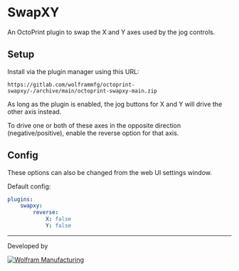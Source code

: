 # SwapXY

An OctoPrint plugin to swap the X and Y axes used by the jog controls.

## Setup

Install via the plugin manager using this URL:

    https://gitlab.com/wolframmfg/octoprint-swapxy/-/archive/main/octoprint-swapxy-main.zip

As long as the plugin is enabled, the jog buttons for X and Y will
drive the other axis instead.

To drive one or both of these axes in the opposite direction (negative/positive), enable the reverse option for that axis.

## Config

These options can also be changed from the web UI settings window.

Default config:

```yaml
plugins:
    swapxy:
        reverse:
            X: false
            Y: false
```

---

Developed by

[![Wolfram Manufacturing](https://gitlab.com/wolframmfg/octoprint-swapxy/-/raw/main/wolframmfg.png)](https://wolframmfg.com/)
